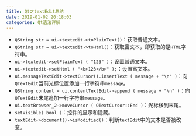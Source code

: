 ```yaml
---
title: Qt之textEdit总结
date: 2019-01-02 20:18:03
categories: Qt语法详解
---
```

- `QString str = ui->textedit->toPlainText()`：获取普通文本。
- `QString str = ui->textedit->toHtml()`：获取富文本，即获取的是`HTML`字符串。
- `ui->textedit->setPlainText ( "123" )`：设置普通文本。
- `ui->textedit->setHtml ( "<b>123</b>" );`：设置富文本。
- `ui.messageTextEdit->textCursor().insertText ( message + "\n" )`：向`QTextEdit`当前光标位置添加一行字符串`message`。
- `QString content = ui.contentTextEdit->append ( message + "\n" )`：向`QTextEdit`末尾追加一行字符串`message`。
- `ui.textBrowser_2->moveCursor ( QTextCursor::End )`：光标移到末尾。
- `setVisible( bool )`：控件的显示和隐藏。
- `textEdit->document()->isModified()`：判断`textEdit`中的文本是否被改变。